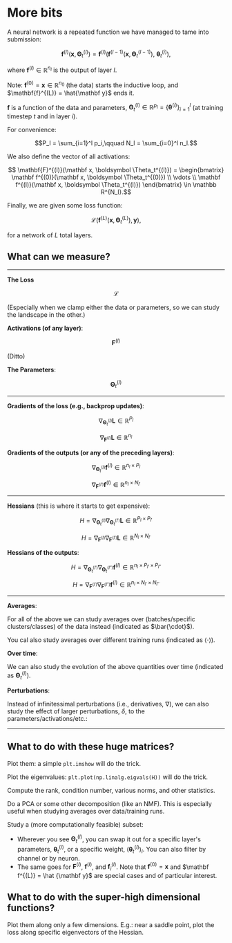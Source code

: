 # More bits


A neural network is a repeated function we have managed to tame into submission:


$$\mathbf{f}^{(l)}(\mathbf {x}, \boldsymbol \Theta_t^{(l)}) = \boldsymbol f^{(l)}\left(\mathbf f^{(l-1)}(\mathbf x, \boldsymbol\Theta^{(l-1)}_t),\ \boldsymbol \theta^{(i)}_t\right),$$

where $\mathbf{f}^{(l)} \in \mathbb R^{n_l}$ is the output of layer $l$.

Note: $\mathbf{f}^{(0)} = \mathbf x  \in \mathbb R^{n_0}$ (the data) starts the inductive loop, and $\mathbf{f}^{(L)} = \hat{\mathbf y}$ ends it.

 
$\mathbf f$ is a function of the data and parameters, $\boldsymbol \Theta_t^{(l)} \in \mathbb R^{p_l}= \{\boldsymbol{\theta}^{(i)}\}_{i=1}^l$ (at training timestep $t$ and in layer $i$).

For convenience: 

$$P_l = \sum_{i=1}^l p_i,\qquad N_l = \sum_{i=0}^l n_l.$$

We also define the vector of all activations:

$$ \mathbf{F}^{(l)}(\mathbf x, \boldsymbol \Theta_t^{(l)}) = \begin{bmatrix} \mathbf f^{(0)}(\mathbf x, \boldsymbol \Theta_t^{(0)}) \\ \vdots \\ \mathbf f^{(l)}(\mathbf x, \boldsymbol \Theta_t^{(l)}) \end{bmatrix} \in \mathbb R^{N_l}.$$


Finally, we are given some loss function:

$$\mathcal{L}(\mathbf{f}^{(L)}(\mathbf{x}, \boldsymbol\Theta_t^{(L)}), \mathbf y),$$

for a network of $L$ total layers.


## What can we measure?

---

**The Loss**

$$\mathcal{L}$$

(Especially when we clamp either the data or parameters, so we can study the landscape in the other.)

**Activations (of any layer)**:

$$\mathbf{F}^{(l)}$$

(Ditto)

**The Parameters**:

$$\boldsymbol \Theta_t^{(l)}$$

---

**Gradients of the loss (e.g., backprop updates)**:

$$\nabla_{\mathbf \Theta^{(l)}_t} \mathbf L \in \mathbb R^{P_l}$$

$$\nabla_{\mathbf F^{(l)}} \mathbf L \in \mathbb R^{n_l}$$


**Gradients of the outputs (or any of the preceding layers)**:

$$\nabla_{\mathbf \Theta^{(l)}_t} \mathbf f^{(l)} \in \mathbb R^{n_l \times P_l}$$

$$\nabla_{\mathbf F^{(l')}} \mathbf f^{(l)} \in \mathbb R^{n_l \times N_{l'}}$$


---

**Hessians** (this is where it starts to get expensive):

$$H = \nabla_{\mathbf \Theta^{(l)}_t} \nabla_{\mathbf \Theta^{(l')}_t} \mathbf L \in \mathbb R^{P_l \times P_{l'}}$$

$$H = \nabla_{\mathbf F^{(l)}} \nabla_{\mathbf F^{(l')}} \mathbf L \in \mathbb R^{N_l \times N_{l'}}$$


**Hessians of the outputs**:

$$H = \nabla_{\mathbf \Theta^{(l')}_t} \nabla_{\mathbf \Theta^{(l'')}_t} \mathbf f^{(l)} \in \mathbb R^{n_l \times P_{l'} \times P_{l''}}$$

$$H = \nabla_{\mathbf F^{(l')}} \nabla_{\mathbf F^{(l'')}} \mathbf f^{(l)} \in \mathbb R^{n_l \times N_{l'} \times N_{l''}}$$


---

**Averages**:

For all of the above we can study averages over (batches/specific clusters/classes) of the data instead (indicated as $\bar{\cdot}$).

You cal also study averages over different training runs (indicated as $\langle \cdot \rangle$).

**Over time**:

We can also study the evolution of the above quantities over time (indicated as $\mathbf \Theta_t^{(l)}$).

**Perturbations**:

Instead of infinitessimal perturbations (i.e., derivatives, $\nabla$), we can also study the effect of larger perturbations, $\delta$, to the parameters/activations/etc.:

---

## What to do with these huge matrices?

Plot them: a simple `plt.imshow` will do the trick.

Plot the eigenvalues: `plt.plot(np.linalg.eigvals(H))` will do the trick.

Compute the rank, condition number, various norms, and other statistics.

Do a PCA or some other decomposition (like an NMF). This is especially useful when studying averages over data/training runs.

Study a (more computationally feasible) subset:
-  Wherever you see $\boldsymbol \Theta^{(l)}_t$, you can swap it out for a specific layer's parameters, $\boldsymbol \theta^{(l)}_t$, or a specific weight, $(\boldsymbol\theta^{(l)}_{t})_i$. You can also filter by channel or by neuron.
- The same goes for $\mathbf F^{(l)}$, $\mathbf f^{(l)}$, and $\mathbf{f}^{(l)}_i$. Note that $\mathbf{f}^{(0)}=\mathbf x$ and $\mathbf f^{(L)} = \hat {\mathbf y}$ are special cases and of particular interest.


## What to do with the super-high dimensional functions?

Plot them along only a few dimensions. E.g.: near a saddle point, plot the loss along specific eigenvectors of the Hessian. 